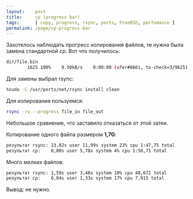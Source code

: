 ```yaml
---
layout:    post
title:     cp (progress bar)
tags:      [ copy, progress, rsync, ports, FreeBSD, perfomance ]
permalink: /page/cp-progress-bar
---
```


Захотелось наблюдать прогресс копирования файлов, те нужна была замена стандартной *cp*.
Вот что получилось:

```bash
dir/file.bin
        1625 100%    9.50kB/s    0:00:00 (xfer#8661, to-check=3/9625)
```

Для замены выбрал rsync:

```bash
%sudo -C /usr/ports/net/rsync install clean
```

Для копирования пользуемся:

```bash
rsync -rv --progress file_in file_out
```

Небольшое сравнение, что заставило отказаться от этой затеи.

Копирование одного файла размером **1,7G**:

```bash
результат rsync: 13,82s user 11,99s system 23% cpu 1:47,75 total
результат cp:    0,00s user 5,78s system 4% cpu 1:58,71 total
```

Много мелких файлов:

```bash
результат rsync: 1,59s user 3,48s system 10% cpu 48,672 total
результат cp:    0,04s user 1,33s system 17% cpu 7,915 total
```

Вывод: не нужно.
